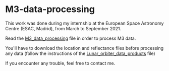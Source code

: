 # M3-data-processing

This work was done during my internship at the European Space Astronomy Centre (ESAC, Madrid), from March to September 2021.

Read the [M3_data_processing](https://github.com/ines-torres/M3-data-processing/blob/main/M3_data_processing.ipynb) file in order to process M3 data.

You'll have to download the location and reflectance files before processing any data (follow the instructions of the [Lunar_orbiter_data_products](https://github.com/ines-torres/M3-data-processing/blob/main/Lunar_orbiter_data_products.ipynb) file)

If you encounter any trouble, feel free to contact me.
